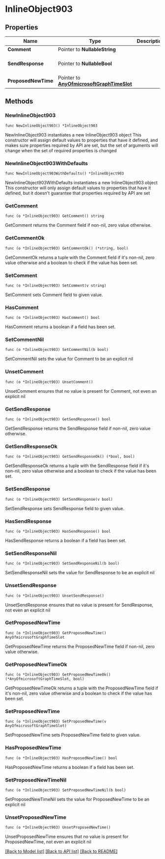 # InlineObject903

## Properties

Name | Type | Description | Notes
------------ | ------------- | ------------- | -------------
**Comment** | Pointer to **NullableString** |  | [optional] 
**SendResponse** | Pointer to **NullableBool** |  | [optional] [default to false]
**ProposedNewTime** | Pointer to [**AnyOfmicrosoftGraphTimeSlot**](anyOf&lt;microsoft.graph.timeSlot&gt;.md) |  | [optional] 

## Methods

### NewInlineObject903

`func NewInlineObject903() *InlineObject903`

NewInlineObject903 instantiates a new InlineObject903 object
This constructor will assign default values to properties that have it defined,
and makes sure properties required by API are set, but the set of arguments
will change when the set of required properties is changed

### NewInlineObject903WithDefaults

`func NewInlineObject903WithDefaults() *InlineObject903`

NewInlineObject903WithDefaults instantiates a new InlineObject903 object
This constructor will only assign default values to properties that have it defined,
but it doesn't guarantee that properties required by API are set

### GetComment

`func (o *InlineObject903) GetComment() string`

GetComment returns the Comment field if non-nil, zero value otherwise.

### GetCommentOk

`func (o *InlineObject903) GetCommentOk() (*string, bool)`

GetCommentOk returns a tuple with the Comment field if it's non-nil, zero value otherwise
and a boolean to check if the value has been set.

### SetComment

`func (o *InlineObject903) SetComment(v string)`

SetComment sets Comment field to given value.

### HasComment

`func (o *InlineObject903) HasComment() bool`

HasComment returns a boolean if a field has been set.

### SetCommentNil

`func (o *InlineObject903) SetCommentNil(b bool)`

 SetCommentNil sets the value for Comment to be an explicit nil

### UnsetComment
`func (o *InlineObject903) UnsetComment()`

UnsetComment ensures that no value is present for Comment, not even an explicit nil
### GetSendResponse

`func (o *InlineObject903) GetSendResponse() bool`

GetSendResponse returns the SendResponse field if non-nil, zero value otherwise.

### GetSendResponseOk

`func (o *InlineObject903) GetSendResponseOk() (*bool, bool)`

GetSendResponseOk returns a tuple with the SendResponse field if it's non-nil, zero value otherwise
and a boolean to check if the value has been set.

### SetSendResponse

`func (o *InlineObject903) SetSendResponse(v bool)`

SetSendResponse sets SendResponse field to given value.

### HasSendResponse

`func (o *InlineObject903) HasSendResponse() bool`

HasSendResponse returns a boolean if a field has been set.

### SetSendResponseNil

`func (o *InlineObject903) SetSendResponseNil(b bool)`

 SetSendResponseNil sets the value for SendResponse to be an explicit nil

### UnsetSendResponse
`func (o *InlineObject903) UnsetSendResponse()`

UnsetSendResponse ensures that no value is present for SendResponse, not even an explicit nil
### GetProposedNewTime

`func (o *InlineObject903) GetProposedNewTime() AnyOfmicrosoftGraphTimeSlot`

GetProposedNewTime returns the ProposedNewTime field if non-nil, zero value otherwise.

### GetProposedNewTimeOk

`func (o *InlineObject903) GetProposedNewTimeOk() (*AnyOfmicrosoftGraphTimeSlot, bool)`

GetProposedNewTimeOk returns a tuple with the ProposedNewTime field if it's non-nil, zero value otherwise
and a boolean to check if the value has been set.

### SetProposedNewTime

`func (o *InlineObject903) SetProposedNewTime(v AnyOfmicrosoftGraphTimeSlot)`

SetProposedNewTime sets ProposedNewTime field to given value.

### HasProposedNewTime

`func (o *InlineObject903) HasProposedNewTime() bool`

HasProposedNewTime returns a boolean if a field has been set.

### SetProposedNewTimeNil

`func (o *InlineObject903) SetProposedNewTimeNil(b bool)`

 SetProposedNewTimeNil sets the value for ProposedNewTime to be an explicit nil

### UnsetProposedNewTime
`func (o *InlineObject903) UnsetProposedNewTime()`

UnsetProposedNewTime ensures that no value is present for ProposedNewTime, not even an explicit nil

[[Back to Model list]](../README.md#documentation-for-models) [[Back to API list]](../README.md#documentation-for-api-endpoints) [[Back to README]](../README.md)


